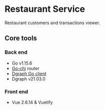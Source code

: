 # Restaurant Service

Restaurant customers and transactions viewer.

## Core tools

### Back end

* Go v1.15.6
* [Go-chi](https://github.com/go-chi/chi) router
* [Dgraph Go client](https://github.com/dgraph-io/dgo)
* Dgraph v21.03.0

### Front end
 
* Vue 2.6.14 & Vuetify